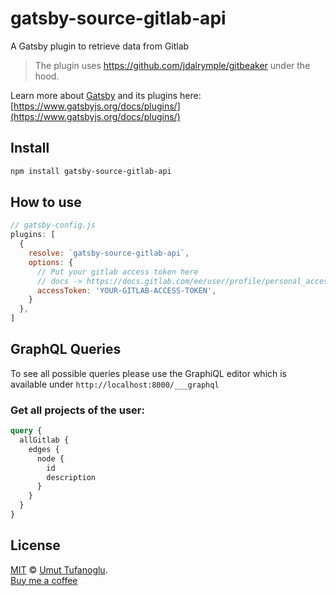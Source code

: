 # gatsby-source-gitlab-api

A Gatsby plugin to retrieve data from Gitlab
> The plugin uses https://github.com/jdalrymple/gitbeaker under the hood.

Learn more about [Gatsby](https://www.gatsbyjs.org/) and its plugins here: [https://www.gatsbyjs.org/docs/plugins/](https://www.gatsbyjs.org/docs/plugins/) <br />

## Install

```bash
npm install gatsby-source-gitlab-api
```

## How to use

```js
// gatsby-config.js
plugins: [
  {
    resolve: `gatsby-source-gitlab-api`,
    options: {
      // Put your gitlab access token here
      // docs -> https://docs.gitlab.com/ee/user/profile/personal_access_tokens.html
      accessToken: 'YOUR-GITLAB-ACCESS-TOKEN',
    }
  },
]
```

## GraphQL Queries

To see all possible queries please use the GraphiQL editor which is available under ``http://localhost:8000/___graphql``

### Get all projects of the user:

```graphql
query {
  allGitlab {
    edges {
      node {
        id
        description
      }
    }
  }
}
```

## License
[MIT](./license) &copy; [Umut Tufanoglu](https://twitter.com/utdev28/). <br />
[Buy me a coffee](https://www.buymeacoffee.com/xle6nFH)
